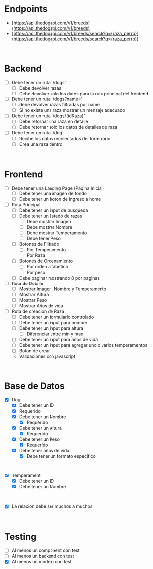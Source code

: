 # Endpoints
- [https://api.thedogapi.com/v1/breeds](https://api.thedogapi.com/v1/breeds)
- [https://api.thedogapi.com/v1/breeds/search?q={raza_perro}](https://api.thedogapi.com/v1/breeds/search?q={raza_perro})

<br>

# Backend
- [ ] Debe tener un ruta '/dogs'
    - [ ] Debe devolver razas
    - [ ] Debe devolver solo los datos para la ruta principal del frontend
- [ ] Debe tener un ruta '/dogs?name='
    - [ ] debe devolver razas filtradas por name
    - [ ] Si no existe una raza mostrar un mensaje adecuado
- [ ] Debe tener un ruta '/dogs/{idRaza}'
    - [ ] Debe retornar una raza en detalle
    - [ ] Debe retornar solo los datos de detalles de raza
- [ ] Debe tener un ruta '/dog'
    - [ ] Recibe los datos recolectados del formulario
    - [ ] Crea una raza dentro

<br>

# Frontend
- [ ] Debe tener una Landing Page (Pagina Inicial)
  - [ ] Debe tener una imagen de fondo
  - [ ] Debe tener un boton de ingreso a home

- [ ] Ruta Principal
  - [ ] Debe tener un input de busqueda
  - [ ] Debe tener un listado de razas
    - [ ] Debe mostrar Imagen
    - [ ] Debe mostrar Nombre
    - [ ] Debe mostrar Temperamento
    - [ ] Debe tener Peso
  - [ ] Botones de Filtrado
    - [ ] Por Temperamento
    - [ ] Por Raza
  - [ ] Botones de Ordenamiento
    - [ ] Por orden alfabetico
    - [ ] Por peso
  - [ ] Debe paginar mostrando 8 por paginas

- [ ] Ruta de Detalle
  - [ ] Mostrar Imagen, Nombre y Temperamento
  - [ ] Mostrar Altura
  - [ ] Mostrar Peso
  - [ ] Mostrar Años de vida

- [ ] Ruta de creacion de Raza
  - [ ] Debe tener un formulario controlado
  - [ ] Debe tener un input para nomber
  - [ ] Debe tener un input para altura
    - [ ] Diferenciar entre min y max
  - [ ] Debe tener un input para años de vida
  - [ ] Debe tener un input para agregar uno o varios temperamentos
  - [ ] Boton de crear
  - Validaciones con javascript

<br>

  # Base de Datos
  - [x] Dog
    - [x] Debe tener un ID
     - [x] Requerido
    - [x] Debe tener un Nombre
        - [x] Requerido
    - [x] Debe tener un Altura
        - [x] Requerido
    - [x] Debe tener un Peso
        - [x] Requerido
    - [x] Debe tener años de vida
        - [x] Debe tener un formato especifico

<br>

- [x] Temperament
    - [x] Debe tener un ID
    - [x] Debe tener un Nombre

<br>

- [x] La relacion debe ser muchos a muchos

<br>

# Testing
- [ ] Al menos un component con test
- [ ] Al menos un backend con test
- [x] Al menos un modelo con test
